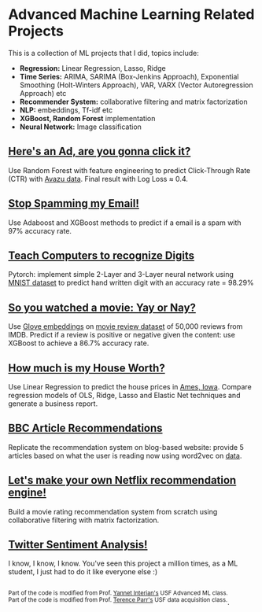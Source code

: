 # Advanced Machine Learning Related Projects

This is a collection of ML projects that I did, topics include:
+ <b>Regression:</b> Linear Regression, Lasso, Ridge
+ <b>Time Series:</b> ARIMA, SARIMA (Box-Jenkins Approach), Exponential Smoothing (Holt-Winters Approach), VAR, VARX (Vector Autoregression Approach) etc
+ <b>Recommender System:</b> collaborative filtering and matrix factorization
+ <b>NLP:</b> embeddings, Tf-idf etc
+ <b>XGBoost, Random Forest</b> implementation
+ <b>Neural Network:</b> Image classification


## [Here's an Ad, are you gonna click it?](CTR%20Prediction)
Use Random Forest with feature engineering to predict Click-Through Rate (CTR) with [Avazu data](https://www.kaggle.com/c/avazu-ctr-prediction). Final result with Log Loss ≈ 0.4.


## [Stop Spamming my Email!](Spam)
Use Adaboost and XGBoost methods to predict if a email is a spam with 97% accuracy rate.


## [Teach Computers to recognize Digits](NN%20MNIST%20dataset)
Pytorch: implement simple 2-Layer and 3-Layer neural network using [MNIST dataset](http://yann.lecun.com/exdb/mnist/) to predict hand written digit with an accuracy rate = 98.29%


## [So you watched a movie: Yay or Nay? ](Movie%20Review%20Sentiment%20Analysis)
Use [Glove embeddings](https://nlp.stanford.edu/projects/glove/) on [movie review dataset](http://ai.stanford.edu/~amaas/data/sentiment/) of 50,000 reviews from IMDB. Predict if a review is positive or negative given the content: use XGBoost to achieve a 86.7% accuracy rate.

## [How much is my House Worth?](House%20Price)
Use Linear Regression to predict the house prices in [Ames, Iowa](https://www.kaggle.com/c/house-prices-advanced-regression-techniques). Compare regression models of OLS, Ridge, Lasso and Elastic Net techniques and generate a business report.

## [BBC Article Recommendations](BBC%20Article%20Recommendations)
Replicate the recommendation system on blog-based website: provide 5 articles based on what the user is reading now using word2vec on [data](w).

## [Let's make your own Netflix recommendation engine!](Recommender%20System)
Build a movie rating recommendation system from scratch using collaborative filtering with matrix factorization.

## [Twitter Sentiment Analysis!](Twitter%20Sentiment)
I know, I know, I know. You've seen this project a million times, as a ML student, I just had to do it like everyone else :)


<sup><br>Part of the code is modified from Prof. [Yannet Interian's](https://github.com/yanneta) USF Advanced ML class.<br></sup>
<sup>Part of the code is modified from Prof. [Terence Parr's](https://github.com/parrt) USF data acquisition class.</sup>.
